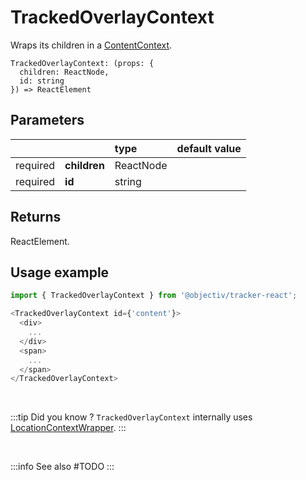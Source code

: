 # TrackedOverlayContext

Wraps its children in a [ContentContext](/taxonomy/reference/location-contexts/ContentContext.md).

```tsx
TrackedOverlayContext: (props: { 
  children: ReactNode, 
  id: string
}) => ReactElement
```

## Parameters
|          |              | type      | default value |
|:--------:|:-------------|:----------|:--------------|
| required | **children** | ReactNode |               |
| required | **id**       | string    |               |

## Returns
ReactElement.

## Usage example

```typescript jsx
import { TrackedOverlayContext } from '@objectiv/tracker-react';
```

```typescript jsx
<TrackedOverlayContext id={'content'}>
  <div>
    ...
  </div>
  <span>
    ...
  </span>
</TrackedOverlayContext>
```

<br />

:::tip Did you know ?
`TrackedOverlayContext` internally uses [LocationContextWrapper](/tracking/react/api-reference/locationWrappers/LocationContextWrapper.md).
:::

<br />

:::info See also
#TODO
:::
